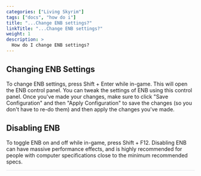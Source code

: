 ```yaml
---
categories: ["Living Skyrim"]
tags: ["docs", "how do i"] 
title: "...Change ENB settings?"
linkTitle: "...Change ENB settings?"
weight: 1
description: >
  How do I change ENB settings?
---
```


## Changing ENB Settings

To change ENB settings, press Shift + Enter while in-game. This will open the ENB control panel. You can tweak the settings of ENB using this control panel. Once you've made your changes, make sure to click "Save Configuration" and then "Apply Configuration" to save the changes (so you don't have to re-do them) and then apply the changes you've made.

## Disabling ENB

To toggle ENB on and off while in-game, press Shift + F12. Disabling ENB can have massive performance effects, and is highly recommended for people with computer specifications close to the minimum recommended specs. 

<hr style="background-color: #dee2e6;"></hr>